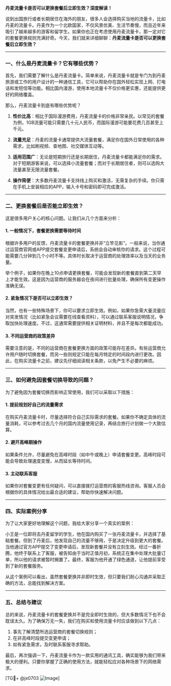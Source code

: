 **丹麦流量卡是否可以更换套餐后立即生效？深度解读！**

说到出国旅行或者长期居住在海外的朋友，很多人会选择购买当地的流量卡，比如丹麦的流量卡。丹麦作为一个北欧国家，不仅风景优美、生活节奏慢，而且近年来吸引了越来越多的游客和留学生。如果你也正在考虑使用丹麦流量卡，那一定对它的套餐更换规则充满好奇。今天，我们就来详细聊聊：**丹麦流量卡是否可以更换套餐后立即生效？**

---

### **一、什么是丹麦流量卡？它有哪些优势？**

首先，我们需要了解什么是丹麦流量卡。简单来说，丹麦流量卡就是专门为到丹麦旅游或工作的用户设计的一种通信工具，它可以帮助你在国外轻松实现上网、打电话和发短信等功能。相比国内漫游，使用本地流量卡不仅价格更实惠，还能提供更好的网络覆盖。

那么，丹麦流量卡到底有哪些优势呢？

1. **性价比高**：相比于国际漫游费用，丹麦流量卡的价格非常亲民。以常见的套餐为例，1GB流量可能只需要几十元人民币，而国际漫游可能要花费几百甚至上千元。
   
2. **流量充足**：丹麦的流量卡通常提供大流量套餐，满足你在国外日常使用的各种需求，比如刷视频、查地图、社交媒体互动等。

3. **适用范围广**：无论是短期旅行还是长期居住，丹麦流量卡都能满足你的需求。对于短期游客来说，可以选择小流量套餐；而对于长期居住者，则可以选购大流量甚至无限流量套餐。

4. **操作简便**：大多数丹麦流量卡支持线上购买和激活，无需复杂的手续。你只需在手机上安装相应的APP，输入卡号和密码即可完成激活。

---

### **二、更换套餐后是否能立即生效？**

这是很多用户关心的核心问题。让我们从几个方面来分析：

#### **1. 一般情况下，套餐更换需要等待时间**
根据许多用户的反馈，丹麦流量卡的套餐更换并非“立竿见影”。一般来说，当你通过运营商官网或APP提交套餐变更申请后，系统会自动审核你的请求。这个过程可能需要几分钟到几个小时不等。具体时长取决于运营商的处理效率以及当天的业务量。

举个例子，如果你在晚上10点申请更换套餐，可能会发现新的套餐直到第二天早上才能生效。这是因为运营商的服务器会在夜间进行批量处理，确保所有变更操作准确无误。

#### **2. 紧急情况下是否可以立即生效？**
当然，也有一些特殊场景下，你可以要求立即生效。例如，如果你急需大量流量应对突发情况（比如紧急会议需要在线查看资料），可以通过联系客服说明情况，争取加快处理速度。不过，这通常需要提供相关证明材料，并且不是每次都能成功。

#### **3. 不同运营商的政策差异**
需要注意的是，不同的运营商在套餐更换方面的政策可能存在差异。有些运营商允许用户随时切换套餐，而另一些则规定只能在每月特定的时间段内进行更改。因此，在购买流量卡之前，建议先仔细阅读相关条款，以免产生不必要的麻烦。

---

### **三、如何避免因套餐切换导致的问题？**

为了避免因为套餐切换而影响正常使用，我们可以采取以下措施：

#### **1. 提前规划好自己的流量需求**
在购买丹麦流量卡时，尽量选择符合自己实际需求的套餐。如果你不确定具体的流量消耗，可以参考过去几个月的国内流量使用记录，再结合旅行计划做一个大致估算。

#### **2. 避开高峰期操作**
如果条件允许，尽量避免在高峰时段（如中午或晚上）申请套餐变更。高峰时段可能会导致处理速度变慢，从而延长等待时间。

#### **3. 主动联系客服**
如果你对套餐变更有任何疑问，可以直接拨打运营商的客服热线咨询。客服人员会根据你的具体情况给出最合适的建议，帮助你快速解决问题。

---

### **四、实际案例分享**

为了让大家更好地理解这个问题，我给大家分享一个真实的案例：

小王是一位即将去丹麦留学的学生，他在国内购买了一张丹麦流量卡，并选择了基础套餐。但到了丹麦后，他发现自己的流量不够用，于是决定升级到更大的套餐。当他通过官方APP提交了变更申请后，发现新套餐并没有立刻生效。经过一番折腾，他终于联系上了客服，被告知由于当时正值月初，系统正在集中处理大批量订单，所以他的请求被暂时搁置了。最终，客服为他开通了绿色通道，让他提前享受到了新的套餐服务。

从这个案例可以看出，虽然套餐更换并非即时生效，但只要我们耐心沟通并采取正确的方法，总能找到解决方案。

---

### **五、总结与建议**

总的来说，丹麦流量卡的套餐更换并不是完全即时生效的，但大多数情况下也不会耽误太久。为了确保万无一失，我们在购买和使用流量卡时应该做到以下几点：

1. 事先了解清楚所选运营商的套餐切换规则；
2. 在非高峰时段提交变更申请；
3. 如有紧急需求，及时联系客服寻求帮助。

最后，再次强调一下，丹麦流量卡作为一款实用的通讯工具，确实能够为我们带来极大的便利。只要你掌握了正确的使用方法，就能轻松应对各种场景下的网络需求。

[TG💪+ @jx0703 ![Image](https://github.com/user-attachments/assets/dbca1d08-cadb-493c-b0ec-ad6f7a83f270)]